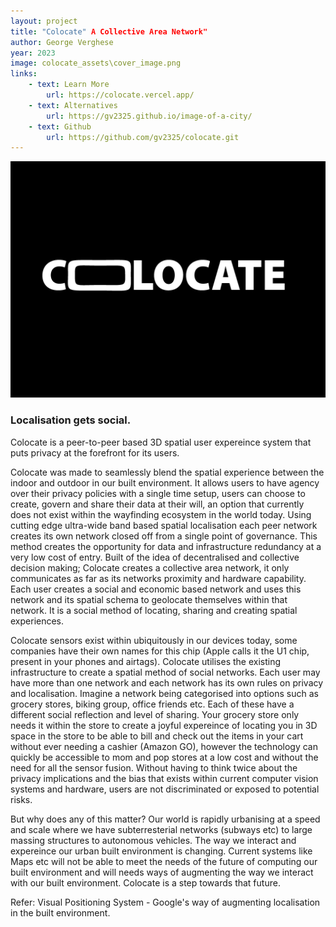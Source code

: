 ```yaml
---
layout: project
title: "Colocate" A Collective Area Network"
author: George Verghese
year: 2023
image: colocate_assets\cover_image.png
links:
    - text: Learn More
        url: https://colocate.vercel.app/
    - text: Alternatives
        url: https://gv2325.github.io/image-of-a-city/
    - text: Github
        url: https://github.com/gv2325/colocate.git
---
```


![Colocate](public\img\colocate_coverimage.png)

### Localisation gets social.

Colocate is a peer-to-peer based 3D spatial user expereince system that puts privacy at the forefront for its users.

Colocate was made to seamlessly blend the spatial experience between the indoor and outdoor in our built environment. It allows users to have agency over their privacy policies with a single time setup, users can choose to create, govern and share their data at their will, an option that currently does not exist within the wayfinding ecosystem in the world today. Using cutting edge ultra-wide band based spatial localisation each peer network creates its own network closed off from a single point of governance. This method creates the opportunity for data and infrastructure redundancy at a very low cost of entry. Built of the idea of decentralised and collective decision making; Colocate creates a collective area network, it only communicates as far as its networks proximity and hardware capability. Each user creates a social and economic based network and uses this network and its spatial schema to geolocate themselves within that network. It is a social method of locating, sharing and creating spatial experiences.

Colocate sensors exist within ubiquitously in our devices today, some companies have their own names for this chip (Apple calls it the U1 chip, present in your phones and airtags). Colocate utilises the existing infrastructure to create a spatial method of social networks. Each user may have more than one network and each network has its own rules on privacy and localisation. Imagine a network being categorised into options such as grocery stores, biking group, office friends etc. Each of these have a different social reflection and level of sharing. Your grocery store only needs it within the store to create a joyful expereince of locating you in 3D space in the store to be able to bill and check out the items in your cart without ever needing a cashier (Amazon GO), however the technology can quickly be accessible to mom and pop stores at a low cost and without the need for all the sensor fusion. Without having to think twice about the privacy implications and the bias that exists within current computer vision systems and hardware, users are not discriminated or exposed to potential risks.

But why does any of this matter? Our world is rapidly urbanising at a speed and scale where we have subterresterial networks (subways etc) to large massing structures to autonomous vehicles. The way we interact and expereince our urban built environment is changing. Current systems like Maps etc will not be able to meet the needs of the future of computing our built environment and will needs ways of augmenting the way we interact with our built environment. Colocate is a step towards that future.

Refer: Visual Positioning System - Google's way of augmenting localisation in the built environment.

